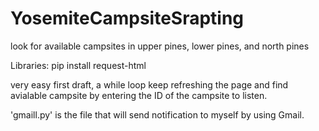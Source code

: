 # YosemiteCampsiteSrapting
look for available campsites in upper pines, lower pines, and north pines

Libraries:
pip install request-html 

very easy first draft, a while loop keep refreshing the page and find avialable campsite by entering the ID of the campsite to listen.

'gmaill.py' is the file that will send notification to myself by using Gmail.
